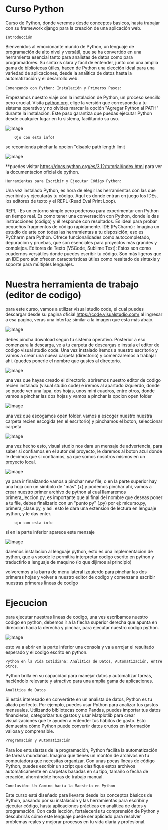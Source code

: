 # Curso Python
Curso de Python, donde veremos desde conceptos basicos, hasta trabajar con su framework django para la creación de una aplicación web.


    Introducción

Bienvenidos al emocionante mundo de Python, un lenguaje de programación de alto nivel y versátil, que se ha convertido en una herramienta esencial tanto para analistas de datos como para programadores. Su sintaxis clara y fácil de entender, junto con una amplia gama de bibliotecas útiles, hacen de Python una elección ideal para una variedad de aplicaciones, desde la analítica de datos hasta la automatización y el desarrollo web.

    Comenzando con Python: Instalación y Primeros Pasos:

Empezamos nuestro viaje con la instalación de Python, un proceso sencillo pero crucial. Visita [python.org](https://www.python.org/downloads/), elige la versión que corresponda a tu sistema operativo y no olvides marcar la opción "Agregar Python al PATH" durante la instalación. Este paso garantiza que puedas ejecutar Python desde cualquier lugar en tu sistema, facilitando su uso.

![image](https://github.com/Aronrbz/Curso_Python/assets/101678799/67cd6f4d-755e-43b7-b3b8-2c556357680e)


        Ojo con esta info!


se recomienda pinchar la opcion "disable path length limit

![image](https://github.com/Aronrbz/Curso_Python/assets/101678799/5a155030-cc09-42ee-93d2-c71096bf9107)



**puedes visitar https://docs.python.org/es/3.12/tutorial/index.html para ver la documentacion oficial de python.




    Herramientas para Escribir y Ejecutar Código Python:
  
Una vez instalado Python, es hora de elegir las herramientas con las que escribirás y ejecutarás tu código. Aquí es donde entran en juego los IDEs, los editores de texto y el REPL (Read Eval Print Loop).

REPL           : Es un entorno simple pero poderoso para experimentar con Python en tiempo real. Es como tener una conversación con Python, donde le das instrucciones (código) y él responde con resultados. Es ideal para probar pequeños fragmentos de código rápidamente.
IDE (PyCharm)  : Imagina un estudio de arte con todas las herramientas a tu disposición; eso es PyCharm para Python. Ofrece funcionalidades como autocompletado, depuración y pruebas, que son esenciales para proyectos más grandes y complejos.
Editores de Texto (VSCode, Sublime Text): Estos son como cuadernos versátiles donde puedes escribir tu código. Son más ligeros que un IDE pero aún ofrecen características útiles como resaltado de sintaxis y soporte para múltiples lenguajes.

# Nuestra herramienta de trabajo (editor de codigo)

para este curso, vamos a utilizar visual studio code, el cual puedes descargar desde su pagina oficial https://code.visualstudio.com/
al ingresar a esa pagina, veras una interfaz similar a la imagen que esta más abajo.

![image](https://github.com/Aronrbz/Curso_Python/assets/101678799/a76e0707-aa60-40ea-b4e7-e60ff4e92c74)

debes pincha download segun tu sistema operativo. Posterior a eso comenzara la descarga, ve a tu carpeta de descargas e instala el editor de codigo visual studio code.
Una vez instalado iremos a nuestro escritorio y vamos a crear una nueva carpeta (directorio) y comenzaremos a trabajar ahi. (puedes ponerle el nombre que gustes al directorio.

![image](https://github.com/Aronrbz/Curso_Python/assets/101678799/cbc13956-7ab4-4c18-acbd-fab6726e9611)

una ves que hayas creado el directorio, abriremos nuestro editor de codigo recien instalado (visual studio code) e iremos al apartado izquierdo, donde se puede ver una lupa, dos hojas, unos mini cuadros, entre otros, donde vamos a pinchar las dos hojas y vamos a pinchar la opcion open folder

![image](https://github.com/Aronrbz/Curso_Python/assets/101678799/9140f407-4f5d-4075-b2f2-8d9b89dc29ff)


una vez que escogamos open folder, vamos a escoger nuestro nuestra carpeta recien escogida (en el escritorio) y pinchamos el boton, seleccionar carpeta

![image](https://github.com/Aronrbz/Curso_Python/assets/101678799/ec479f25-9921-4a08-8185-9a48bfb31797)

una vez hecho esto, visual studio nos dara un mensaje de advertencia, para saber si confiamos en el autor del proyecto, le daremos al boton azul donde le decimos que si confiamos, ya que somos nosotros mismos en un proyecto local.

![image](https://github.com/Aronrbz/Curso_Python/assets/101678799/e77ac9d1-6302-450d-af9d-4c85d6cc35aa)

ya para ir finalizando vamos a pinchar new file, o en la parte superior hay una hoja con un simbolo de "más" (+) y podemos pinchar ahi, vamos a crear nuestro primer archivo de python al cual llamaremos primera_leccion.py, es importante que al final del nombre que deseas poner a tu file, debes finalizarlo con un "punto py" (.py) por ej: micurso.py, primera_clase.py, y asi. esto le dara una extension de lectura en lenguaje python, y le das enter.

        ojo con esta info

si en la parte inferior aparece este mensaje


![image](https://github.com/Aronrbz/Curso_Python/assets/101678799/1f4b7ddb-caf3-4f3d-a4e8-3dd3c6866037)

daremos instalacion al lenguaje python, esto es una implementacion de python, que a vscode le permitira interpretar codigo escrito en python y traductirlo a lenguaje de maquino (lo que dijimos al principio)

volveremos a la barra de menu lateral izquierdo para pinchar las dos primeras hojas y volver a nuestro editor de codigo y comenzar a escribir nuestras primeras lineas de codigo

# Ejecucion

para ejecutar nuestras lineas de codigo, una ves escribamos nuestro codigo en python, debemos ir a la flecha superior derecha que apunta en direccion hacia la derecha y pinchar, para ejecutar nuestro codigo python.

![image](https://github.com/Aronrbz/Curso_Python/assets/101678799/8c161bce-c81e-4401-9fed-e1c21d61bb35)

esto va a abrir en la parte inferior una consola y va a arrojar el resultado esperado y el codigo escrito en python.


    Python en la Vida Cotidiana: Analítica de Datos, Automatización, entre otros.
  
Python brilla en su capacidad para manejar datos y automatizar tareas, haciéndolo relevante y atractivo para una amplia gama de aplicaciones.

    Analítica de Datos
  
Si estás interesado en convertirte en un analista de datos, Python es tu aliado perfecto. Por ejemplo, puedes usar Python para analizar tus gastos mensuales. Utilizando bibliotecas como Pandas, puedes importar tus datos financieros, categorizar tus gastos y usar Matplotlib para crear visualizaciones que te ayuden a entender tus hábitos de gasto. Esto demuestra cómo Python puede convertir datos crudos en información valiosa y comprensible.

    Programación y Automatización
  
Para los entusiastas de la programación, Python facilita la automatización de tareas mundanas. Imagina que tienes un montón de archivos en tu computadora que necesitas organizar. Con unas pocas líneas de código Python, puedes escribir un script que clasifique estos archivos automáticamente en carpetas basadas en su tipo, tamaño o fecha de creación, ahorrándote horas de trabajo manual.


    Conclusión: Un Camino hacia la Maestría en Python
  
Este curso está diseñado para llevarte desde los conceptos básicos de Python, pasando por su instalación y las herramientas para escribir y ejecutar código, hasta aplicaciones prácticas en analítica de datos y programación. Con cada lección, fortalecerás tu comprensión de Python y descubrirás cómo este lenguaje puede ser aplicado para resolver problemas reales y mejorar procesos en tu vida diaria y profesional.
